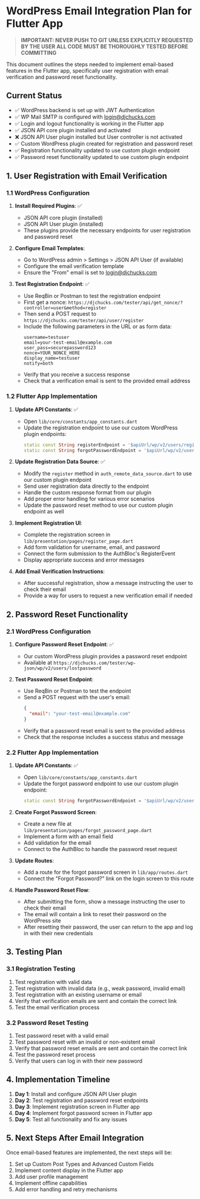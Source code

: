 # WordPress Email Integration Plan for Flutter App

> **IMPORTANT: NEVER PUSH TO GIT UNLESS EXPLICITLY REQUESTED BY THE USER**
> **ALL CODE MUST BE THOROUGHLY TESTED BEFORE COMMITTING**

This document outlines the steps needed to implement email-based features in the Flutter app, specifically user registration with email verification and password reset functionality.

## Current Status

- ✅ WordPress backend is set up with JWT Authentication
- ✅ WP Mail SMTP is configured with login@djchucks.com
- ✅ Login and logout functionality is working in the Flutter app
- ✅ JSON API core plugin installed and activated
- ❌ JSON API User plugin installed but User controller is not activated
- ✅ Custom WordPress plugin created for registration and password reset
- ✅ Registration functionality updated to use custom plugin endpoint
- ✅ Password reset functionality updated to use custom plugin endpoint

## 1. User Registration with Email Verification

### 1.1 WordPress Configuration

1. **Install Required Plugins**: ✅
   - JSON API core plugin (installed)
   - JSON API User plugin (installed)
   - These plugins provide the necessary endpoints for user registration and password reset

2. **Configure Email Templates**:
   - Go to WordPress admin > Settings > JSON API User (if available)
   - Configure the email verification template
   - Ensure the "From" email is set to login@djchucks.com

3. **Test Registration Endpoint**: ✅
   - Use ReqBin or Postman to test the registration endpoint
   - First get a nonce: `https://djchucks.com/tester/api/get_nonce/?controller=user&method=register`
   - Then send a POST request to `https://djchucks.com/tester/api/user/register`
   - Include the following parameters in the URL or as form data:
     ```
     username=testuser
     email=your-test-email@example.com
     user_pass=securepassword123
     nonce=YOUR_NONCE_HERE
     display_name=testuser
     notify=both
     ```
   - Verify that you receive a success response
   - Check that a verification email is sent to the provided email address

### 1.2 Flutter App Implementation

1. **Update API Constants**: ✅
   - Open `lib/core/constants/app_constants.dart`
   - Update the registration endpoint to use our custom WordPress plugin endpoints:
     ```dart
     static const String registerEndpoint = '$apiUrl/wp/v2/users/register';
     static const String forgotPasswordEndpoint = '$apiUrl/wp/v2/users/lostpassword';
     ```

2. **Update Registration Data Source**: ✅
   - Modify the `register` method in `auth_remote_data_source.dart` to use our custom plugin endpoint
   - Send user registration data directly to the endpoint
   - Handle the custom response format from our plugin
   - Add proper error handling for various error scenarios
   - Update the password reset method to use our custom plugin endpoint as well

3. **Implement Registration UI**:
   - Complete the registration screen in `lib/presentation/pages/register_page.dart`
   - Add form validation for username, email, and password
   - Connect the form submission to the AuthBloc's RegisterEvent
   - Display appropriate success and error messages

4. **Add Email Verification Instructions**:
   - After successful registration, show a message instructing the user to check their email
   - Provide a way for users to request a new verification email if needed

## 2. Password Reset Functionality

### 2.1 WordPress Configuration

1. **Configure Password Reset Endpoint**: ✅
   - Our custom WordPress plugin provides a password reset endpoint
   - Available at `https://djchucks.com/tester/wp-json/wp/v2/users/lostpassword`

2. **Test Password Reset Endpoint**:
   - Use ReqBin or Postman to test the endpoint
   - Send a POST request with the user's email:
     ```json
     {
       "email": "your-test-email@example.com"
     }
     ```
   - Verify that a password reset email is sent to the provided address
   - Check that the response includes a success status and message

### 2.2 Flutter App Implementation

1. **Update API Constants**: ✅
   - Open `lib/core/constants/app_constants.dart`
   - Update the forgot password endpoint to use our custom plugin endpoint:
     ```dart
     static const String forgotPasswordEndpoint = '$apiUrl/wp/v2/users/lostpassword';
     ```

2. **Create Forgot Password Screen**:
   - Create a new file at `lib/presentation/pages/forgot_password_page.dart`
   - Implement a form with an email field
   - Add validation for the email
   - Connect to the AuthBloc to handle the password reset request

3. **Update Routes**:
   - Add a route for the forgot password screen in `lib/app/routes.dart`
   - Connect the "Forgot Password?" link on the login screen to this route

4. **Handle Password Reset Flow**:
   - After submitting the form, show a message instructing the user to check their email
   - The email will contain a link to reset their password on the WordPress site
   - After resetting their password, the user can return to the app and log in with their new credentials

## 3. Testing Plan

### 3.1 Registration Testing

1. Test registration with valid data
2. Test registration with invalid data (e.g., weak password, invalid email)
3. Test registration with an existing username or email
4. Verify that verification emails are sent and contain the correct link
5. Test the email verification process

### 3.2 Password Reset Testing

1. Test password reset with a valid email
2. Test password reset with an invalid or non-existent email
3. Verify that password reset emails are sent and contain the correct link
4. Test the password reset process
5. Verify that users can log in with their new password

## 4. Implementation Timeline

1. **Day 1**: Install and configure JSON API User plugin
2. **Day 2**: Test registration and password reset endpoints
3. **Day 3**: Implement registration screen in Flutter app
4. **Day 4**: Implement forgot password screen in Flutter app
5. **Day 5**: Test all functionality and fix any issues

## 5. Next Steps After Email Integration

Once email-based features are implemented, the next steps will be:

1. Set up Custom Post Types and Advanced Custom Fields
2. Implement content display in the Flutter app
3. Add user profile management
4. Implement offline capabilities
5. Add error handling and retry mechanisms

